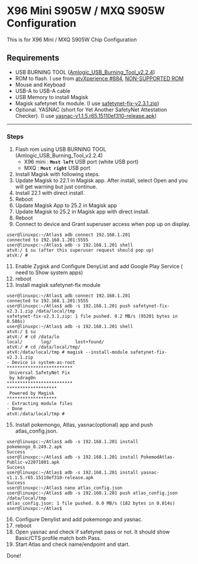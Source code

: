 # X96 Mini S905W / MXQ S905W Configuration
This is for X96 Mini / MXQ S905W Chip Configuration 
## Requirements
- USB BURNING TOOL ([Amlogic_USB_Burning_Tool_v2.2.4](https://androidmtk.com/download-amlogic-usb-burning-tool))
- ROM to flash. I use from [atvXperience #884](https://forum.atvxperience.com/viewtopic.php?p=19913#p19913), [NON-SUPPORTED ROM](https://mega.nz/file/025z0KCY#D1b6S_kJn2H6fKvQbQr_epjlRJfnU0euu_0mqQemMAU)
- Mouse and Keyboad
- USB-A to USB-A cable
- USB Memory to install Magisk
- Magisk safetynet fix module. (I use [safetynet-fix-v2.3.1.zip](https://github.com/kdrag0n/safetynet-fix/releases/tag/v2.3.1))
- Optional. YASNAC (short for Yet Another SafetyNet Attestation Checker). (I use [yasnac-v1.1.5.r65.15110ef310-release.apk](https://github.com/RikkaW/YASNAC/releases/tag/v1.1.5))
---
### Steps
1. Flash rom using USB BURNING TOOL (Amlogic_USB_Burning_Tool_v2.2.4)
   - X96 mini : **`Most left`** USB port (white USB port)
   - MXQ : **`Most right`** USB port
3. Install Magisk with following steps.
4. Update Magisk to 22.1 in Magisk app. After install, select Open and you will get warning but just continue.
5. Install 22.1 with direct install. 
6. Reboot
7. Update Magisk App to 25.2 in Magisk app
8. Update Magisk to 25.2 in Magisk app with direct install. 
9. Reboot
10. Connect to device and Grant superuser access when pop up on display.
```
user@linuxpc:~/Atlas$ adb connect 192.168.1.201
connected to 192.168.1.201:5555
user@linuxpc:~/Atlas$ adb -s 192.168.1.201 shell
atvX:/ $ su (after this superuser request should pop up)
atvX:/ #
```
11. Enable Zygisk and Configure DenyList and add Google Play Service ( need to Show system apps)
12. reboot
13. Install magisk safetynet-fix module
```
user@linuxpc:~/Atlas$ adb connect 192.168.1.201
connected to 192.168.1.201:5555
user@linuxpc:~/Atlas$ adb -s 192.168.1.201 push safetynet-fix-v2.3.1.zip /data/local/tmp
safetynet-fix-v2.3.1.zip: 1 file pushed. 0.2 MB/s (95201 bytes in 0.586s)
user@linuxpc:~/Atlas$ adb -s 192.168.1.201 shell
atvX:/ $ su
atvX:/ # cd /data/lo
local/       log/         lost+found/
atvX:/ # cd /data/local/tmp/
atvX:/data/local/tmp # magisk --install-module safetynet-fix-v2.3.1.zip
- Device is system-as-root
*************************
 Universal SafetyNet Fix
 by kdrag0n
*************************
*******************
 Powered by Magisk
*******************
- Extracting module files
- Done
atvX:/data/local/tmp #
```
15. Install pokemongo, Atlas, yasnac(optional) app and push atlas_config.json.
```
user@linuxpc:~/Atlas$ adb -s 192.168.1.201 install pokemongo_0.249.2.apk
Success
user@linuxpc:~/Atlas$ adb -s 192.168.1.201 install PokemodAtlas-Public-v22071801.apk
Success
user@linuxpc:~/Atlas$ adb -s 192.168.1.201 install yasnac-v1.1.5.r65.15110ef310-release.apk
Success
user@linuxpc:~/Atlas$ nano atlas_config.json
user@linuxpc:~/Atlas$ adb -s 192.168.1.201 push atlas_config.json /data/local/tmp
atlas_config.json: 1 file pushed. 0.0 MB/s (182 bytes in 0.014s)
user@linuxpc:~/Atlas$
```
16. Configure Denylist and add pokemongo and yasnac.
17. reboot
18. Open yasnac and check if safetynet pass or not. It should show Basic/CTS profile match both Pass.
19. Start Atlas and check name/endpoint and start.

Done!
